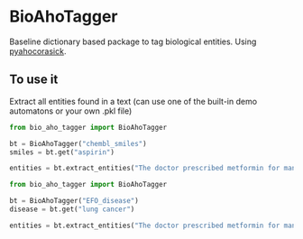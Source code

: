 # BioAhoTagger

Baseline dictionary based package to tag biological entities. Using [pyahocorasick](https://github.com/WojciechMula/pyahocorasick).

## To use it

Extract all entities found in a text (can use one of the built-in demo automatons or your own .pkl file)

```python
from bio_aho_tagger import BioAhoTagger

bt = BioAhoTagger("chembl_smiles")
smiles = bt.get("aspirin")

entities = bt.extract_entities("The doctor prescribed metformin for managing diabetes and suggested amoxicillin to treat the bacterial infection.")
```


```python
from bio_aho_tagger import BioAhoTagger

bt = BioAhoTagger("EFO_disease")
disease = bt.get("lung cancer")

entities = bt.extract_entities("The doctor prescribed metformin for managing diabetes and suggested amoxicillin to treat the bacterial infection.")
```
